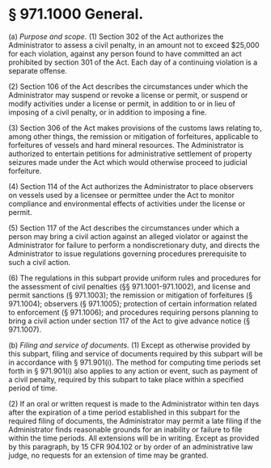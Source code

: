 # § 971.1000   General.

(a) *Purpose and scope.* (1) Section 302 of the Act authorizes the Administrator to assess a civil penalty, in an amount not to exceed $25,000 for each violation, against any person found to have committed an act prohibited by section 301 of the Act. Each day of a continuing violation is a separate offense. 


(2) Section 106 of the Act describes the circumstances under which the Administrator may suspend or revoke a license or permit, or suspend or modify activities under a license or permit, in addition to or in lieu of imposing of a civil penalty, or in addition to imposing a fine. 


(3) Section 306 of the Act makes provisions of the customs laws relating to, among other things, the remission or mitigation of forfeitures, applicable to forfeitures of vessels and hard mineral resources. The Administrator is authorized to entertain petitions for administrative settlement of property seizures made under the Act which would otherwise proceed to judicial forfeiture. 


(4) Section 114 of the Act authorizes the Administrator to place observers on vessels used by a licensee or permittee under the Act to monitor compliance and environmental effects of activities under the license or permit. 


(5) Section 117 of the Act describes the circumstances under which a person may bring a civil action against an alleged violator or against the Administrator for failure to perform a nondiscretionary duty, and directs the Administrator to issue regulations governing procedures prerequisite to such a civil action. 


(6) The regulations in this subpart provide uniform rules and procedures for the assessment of civil penalties (§§ 971.1001-971.1002), and license and permit sanctions (§ 971.1003); the remission or mitigation of forfeitures (§ 971.1004); observers (§ 971.1005); protection of certain information related to enforcement (§ 971.1006); and procedures requiring persons planning to bring a civil action under section 117 of the Act to give advance notice (§ 971.1007). 


(b) *Filing and service of documents.* (1) Except as otherwise provided by this subpart, filing and service of documents required by this subpart will be in accordance with § 971.901(i). The method for computing time periods set forth in § 971.901(i) also applies to any action or event, such as payment of a civil penalty, required by this subpart to take place within a specified period of time. 


(2) If an oral or written request is made to the Administrator within ten days after the expiration of a time period established in this subpart for the required filing of documents, the Administrator may permit a late filing if the Administrator finds reasonable grounds for an inability or failure to file within the time periods. All extensions will be in writing. Except as provided by this paragraph, by 15 CFR 904.102 or by order of an administrative law judge, no requests for an extension of time may be granted. 




